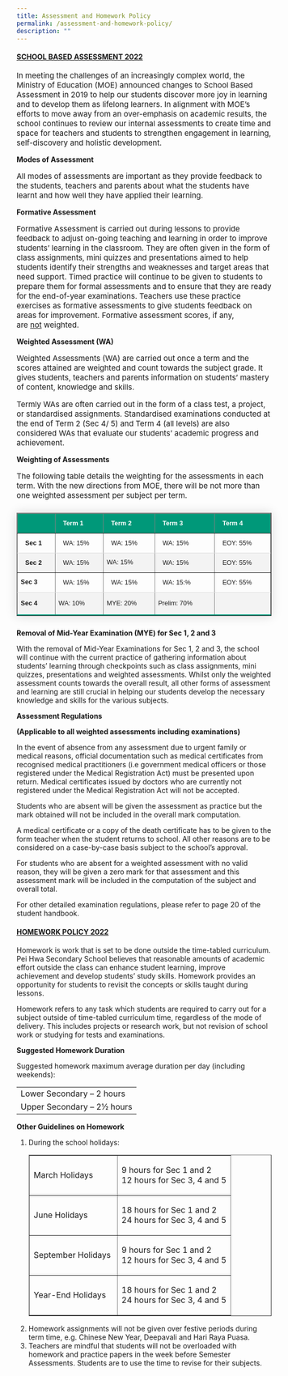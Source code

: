 ```yaml
---
title: Assessment and Homework Policy
permalink: /assessment-and-homework-policy/
description: ""
---
```

<h4><strong><u>SCHOOL BASED ASSESSMENT 2022</u></strong></h4>

<p style="font-size:15px;">In meeting the challenges of an increasingly complex world, the Ministry of Education (MOE) announced changes to School Based Assessment in 2019 to help our students discover more joy in learning and to develop them as lifelong learners. In alignment with MOE’s efforts to move away from an over-emphasis on academic results, the school continues to review our internal assessments to create time and space for teachers and students to strengthen engagement in learning, self-discovery and holistic development.</p>

<p><strong>Modes of Assessment</strong></p>

<p style="font-size:15px;">All modes of assessments are important as they provide feedback to the students, teachers and parents about what the students have learnt and how well they have applied their learning.</p>

<p><strong>Formative Assessment</strong></p>

<p style="font-size:15px;">Formative Assessment is carried out during lessons to provide feedback to adjust on-going teaching and learning in order to improve students’ learning in the classroom. They are often given in the form of class assignments, mini quizzes and presentations aimed to help students identify their strengths and weaknesses and target areas that need support. Timed practice will continue to be given to students to prepare them for formal assessments and to ensure that they are ready for the end-of-year examinations. Teachers use these practice exercises as formative assessments to give students feedback on areas for improvement. Formative assessment scores, if any, are&nbsp;<u>not</u>&nbsp;weighted.</p>

<p><strong>Weighted Assessment (WA)</strong></p>

<p style="font-size:15px;">Weighted Assessments (WA) are carried out once a term and the scores attained are weighted and count towards the subject grade. It gives students, teachers and parents information on students’ mastery of content, knowledge and skills.</p>

<p style="font-size:15px;">Termly WAs are often carried out in the form of a class test, a project, or standardised assignments. Standardised examinations conducted at the end of Term 2 (Sec 4/ 5) and Term 4 (all levels) are also considered WAs that evaluate our students’ academic progress and achievement.</p>

<p><strong>Weighting of Assessments</strong></p>

<p style="font-size:15px;">The following table details the weighting for the assessments in each term. With the new directions from MOE, there will be not more than one weighted assessment per subject per term.</p>

<div class="table-responsive">
<table border="1" style="border-collapse: collapse;margin: 25px 0;font-size: 0.9em;font-family: sans-serif;min-width: 400px; box-shadow: 0 0 20px rgba(0, 0, 0, 0.15);">
	
<thead>
<tr style="background-color: #009879;text-align: left;">
<td style="padding: 12px 15px;">&nbsp;
</td>
<td style="padding: 12px 15px; color: white;">
<strong>Term 1</strong>
</td>
<td style="padding: 12px 15px; color: #ffffff;">
<strong>Term 2</strong>
</td>
<td style="padding: 12px 15px ;color: #ffffff;">
<strong>Term 3</strong>
</td>
<td style="padding: 12px 15px;color: #ffffff;">
<strong>Term 4</strong>
</td
</tr>
</thead>
	
<tbody>
<tr  style="border-bottom: 1px solid #dddddd;">
<td style="padding: 12px 15px">
<strong>Sec 1</strong>
</td>
<td style="padding: 12px 15px">
WA: 15%
</td>
<td style="padding: 12px 15px">
WA: 15%
</td>
<td style="padding: 12px 15px">
WA: 15%
</td>
<td style="padding: 12px 15px">
EOY: 55%
</td>
</tr>
	
<tr style ="background-color: #f3f3f3;">
<td style="padding: 12px 15px">
<strong>Sec 2</strong>
</td>
<td style="padding: 12px 15px">
WA: 15%
</td>
<td style="padding:">
WA: 15%
</td>
<td style="padding: 12px 15px">
WA: 15%
</td>
<td style="padding: 12px 15px">
EOY: 55%
</td>
</tr>
															
<tr style="border-bottom: 1px solid #dddddd;">
<td>
<strong>Sec 3</strong>
</td>
<td style="padding: 12px 15px">
WA: 15%
</td>
<td style="padding: 12px 15px">
WA: 15%
</td>
<td style="padding: 12px 15px">
WA: 15:%
</td>
<td style="padding: 12px 15px">
EOY: 55%
</td>
</tr>
															
<tr style="border-bottom: 2px solid #009879;     background-color: #f3f3f3;">
<td style="width: 70.2656px; height: 38px;">
<p><strong>Sec 4</strong></p>
</td>
<td style="width: 96.3594px; height: 38px;">
WA: 10%
</td>
<td style="width: 105.391px; height: 38px;">
MYE: 20%
</td>
<td style="width: 129.484px; height: 38px;">
Prelim: 70%
</td>
<td style="width: 118.5px; height: 38px;">&nbsp;</td>
</tr>
</tbody>
</table>
</div>

<p><strong>Removal of Mid-Year Examination (MYE) for Sec 1, 2 and 3</strong></p>
<p>With the removal of Mid-Year Examinations for Sec 1, 2 and 3, the school will continue with the current practice of gathering information about students’ learning through checkpoints such as class assignments, mini quizzes, presentations&nbsp;and weighted assessments. Whilst only the weighted assessment counts towards the overall result, all other forms of assessment and learning are still crucial in helping our students develop the necessary knowledge and skills for the various subjects.</p>
<p><strong>Assessment Regulations&nbsp;</strong></p>
<p><strong>(Applicable to all weighted assessments including examinations)&nbsp;</strong></p>
<p>In the event of absence from any assessment due to urgent family or medical reasons, official documentation such as medical certificates from recognised medical practitioners (i.e government medical officers or those registered under the Medical Registration Act) must be presented upon return. Medical certificates issued by doctors who are currently not registered under the Medical Registration Act will not be accepted.&nbsp;</p>
<p>Students who are absent will be given the assessment as practice but the mark obtained will not be included in the overall mark computation.</p>
<p>A medical certificate or a copy of the death certificate has to be given to the form teacher when the student returns to school. All other reasons are to be considered on a case-by-case basis subject to the school’s approval.</p>
<p>For students who are absent for a weighted assessment with no valid reason, they will be given a zero mark for that assessment and this assessment mark will be included in the computation of the subject and overall total.&nbsp;</p>
<p>For other detailed examination regulations, please refer to page 20 of the student handbook.</p>
<h4><span style="text-decoration: underline;"><strong>HOMEWORK POLICY 2022</strong></span></h4>
<p>Homework is work that is set to be done outside the time-tabled curriculum. Pei Hwa Secondary School believes that&nbsp;reasonable amounts of academic effort outside the class can enhance student learning,&nbsp;improve achievement&nbsp;and&nbsp;develop students’ study skills. Homework provides an opportunity for students to revisit the concepts or skills taught during lessons.&nbsp;</p>
<p>Homework refers to any task which students are required to carry out for a subject outside of time-tabled curriculum time, regardless of the mode of delivery. This includes projects or research work, but not revision of school work or studying for tests and examinations.</p>
<p><strong>Suggested Homework Duration</strong></p>
<p>Suggested homework maximum average duration per day (including weekends):</p>
<div>
<table>
<tbody>
<tr>
<td>Lower Secondary&nbsp;– 2&nbsp;hours</td>
</tr>
<tr>
<td>Upper Secondary&nbsp;– 2½ hours</td>
</tr>
</tbody>
</table>
</div>
<p><strong>Other Guidelines on Homework</strong></p>
<ol>
<li aria-level="1">During the school holidays:
<div>
<table border="1">
<tbody>
<tr>
<td>
<p>March Holidays&nbsp;</p>
</td>
<td>
<p>9 hours for Sec 1 and 2<br>12 hours for Sec 3, 4 and 5</p>
</td>
</tr>
<tr>
<td>
<p>June Holidays&nbsp;</p>
</td>
<td>
<p>18 hours for Sec 1 and 2<br>24 hours for Sec 3, 4 and 5</p>
</td>
</tr>
<tr>
<td>
<p>September Holidays&nbsp;</p>
</td>
<td>
<p>9 hours for Sec 1 and 2<br>12 hours for Sec 3, 4 and 5</p>
</td>
</tr>
<tr>
<td>
<p>Year-End Holidays</p>
</td>
<td>
<p>18 hours for Sec 1 and 2<br>24 hours for Sec 3, 4 and 5</p>
</td>
</tr>
</tbody>
</table>
</div>
</li>
<li>Homework assignments will not be given over festive periods during term time, e.g. Chinese New Year, Deepavali and Hari Raya Puasa.</li>
<li>Teachers are mindful that students will not be overloaded with homework and practice papers in the week before Semester Assessments. Students are to use the time to revise for their subjects.</li>
</ol>